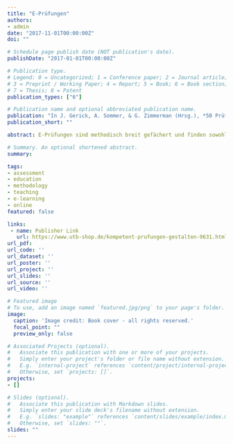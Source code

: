 ```yaml
---
title: "E-Prüfungen"
authors:
- admin
date: "2017-11-01T00:00:00Z"
doi: ""

# Schedule page publish date (NOT publication's date).
publishDate: "2017-01-01T00:00:00Z"

# Publication type.
# Legend: 0 = Uncategorized; 1 = Conference paper; 2 = Journal article;
# 3 = Preprint / Working Paper; 4 = Report; 5 = Book; 6 = Book section;
# 7 = Thesis; 8 = Patent
publication_types: ["6"]

# Publication name and optional abbreviated publication name.
publication: "In J. Gerick, A. Sommer, & G. Zimmerman (Hrsg.), *50 Prüfungsformate für die Hochschullehre. Kompetent Prüfungen gestalten* (S. 67–70). Waxmann (UTB)"
publication_short: ""

abstract: E-Prüfungen sind methodisch breit gefächert und finden sowohl in der onlinebasierten Lehre, als Teil von Blended-Learning-Formaten oder auch rein campusbasierten Lehrangeboten Anwendung. Lernplattformen bieten vielfältige und komplexe Gestaltungsmöglichkeiten und die Möglichkeit der Verbindung von formativen und summativen Prüfungen. Vorteile bestehen in der weitgehend automatisierten Bewertung, sowie der Möglichkeit der Einbindung von multimedialen Elementen in die Fragestellung.

# Summary. An optional shortened abstract.
summary:

tags:
- assessment
- education
- methodology
- teaching
- e-learning
- online
featured: false

links:
 - name: Publisher Link
   url: https://www.utb-shop.de/kompetent-prufungen-gestalten-9631.html
url_pdf:
url_code: ''
url_dataset: ''
url_poster: ''
url_project: ''
url_slides: ''
url_source: ''
url_video: ''

# Featured image
# To use, add an image named `featured.jpg/png` to your page's folder.
image:
  caption: 'Image credit: Book cover - all rights reserved.'
  focal_point: ""
  preview_only: false

# Associated Projects (optional).
#   Associate this publication with one or more of your projects.
#   Simply enter your project's folder or file name without extension.
#   E.g. `internal-project` references `content/project/internal-project/index.md`.
#   Otherwise, set `projects: []`.
projects:
- []

# Slides (optional).
#   Associate this publication with Markdown slides.
#   Simply enter your slide deck's filename without extension.
#   E.g. `slides: "example"` references `content/slides/example/index.md`.
#   Otherwise, set `slides: ""`.
slides: ""
---
```

